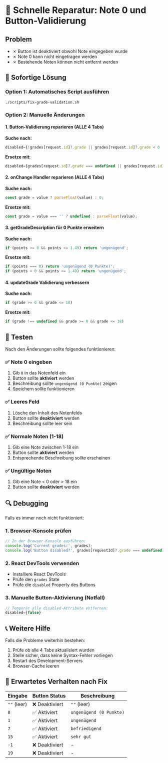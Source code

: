 # 🚨 Schnelle Reparatur: Note 0 und Button-Validierung

## Problem
- ✗ Button ist deaktiviert obwohl Note eingegeben wurde
- ✗ Note 0 kann nicht eingetragen werden
- ✗ Bestehende Noten können nicht entfernt werden

## 🔧 Sofortige Lösung

### Option 1: Automatisches Script ausführen
```bash
./scripts/fix-grade-validation.sh
```

### Option 2: Manuelle Änderungen

#### 1. Button-Validierung reparieren (ALLE 4 Tabs)

**Suche nach:**
```typescript
disabled={!grades[request.id]?.grade || grades[request.id]?.grade < 0 || grades[request.id]?.grade > 18}
```

**Ersetze mit:**
```typescript
disabled={grades[request.id]?.grade === undefined || grades[request.id]?.grade === null || grades[request.id]?.grade < 0 || grades[request.id]?.grade > 18}
```

#### 2. onChange Handler reparieren (ALLE 4 Tabs)

**Suche nach:**
```typescript
const grade = value ? parseFloat(value) : 0;
```

**Ersetze mit:**
```typescript
const grade = value === '' ? undefined : parseFloat(value);
```

#### 3. getGradeDescription für 0 Punkte erweitern

**Suche nach:**
```typescript
if (points >= 0 && points <= 1.49) return 'ungenügend';
```

**Ersetze mit:**
```typescript
if (points === 0) return 'ungenügend (0 Punkte)';
if (points > 0 && points <= 1.49) return 'ungenügend';
```

#### 4. updateGrade Validierung verbessern

**Suche nach:**
```typescript
if (grade >= 0 && grade <= 18)
```

**Ersetze mit:**
```typescript
if (grade !== undefined && grade >= 0 && grade <= 18)
```

## 🧪 Testen

Nach den Änderungen sollte folgendes funktionieren:

### ✅ Note 0 eingeben
1. Gib `0` in das Notenfeld ein
2. Button sollte **aktiviert** werden
3. Beschreibung sollte `ungenügend (0 Punkte)` zeigen
4. Speichern sollte funktionieren

### ✅ Leeres Feld
1. Lösche den Inhalt des Notenfelds
2. Button sollte **deaktiviert** werden
3. Beschreibung sollte leer sein

### ✅ Normale Noten (1-18)
1. Gib eine Note zwischen 1-18 ein
2. Button sollte **aktiviert** werden
3. Entsprechende Beschreibung sollte erscheinen

### ✅ Ungültige Noten
1. Gib eine Note < 0 oder > 18 ein
2. Button sollte **deaktiviert** werden

## 🔍 Debugging

Falls es immer noch nicht funktioniert:

### 1. Browser-Konsole prüfen
```javascript
// In der Browser-Konsole ausführen:
console.log('Current grades:', grades);
console.log('Button disabled?', grades[requestId]?.grade === undefined);
```

### 2. React DevTools verwenden
- Installiere React DevTools
- Prüfe den `grades` State
- Prüfe die `disabled` Property des Buttons

### 3. Manuelle Button-Aktivierung (Notfall)
```typescript
// Temporär alle disabled-Attribute entfernen:
disabled={false}
```

## 📞 Weitere Hilfe

Falls die Probleme weiterhin bestehen:
1. Prüfe ob alle 4 Tabs aktualisiert wurden
2. Stelle sicher, dass keine Syntax-Fehler vorliegen
3. Restart des Development-Servers
4. Browser-Cache leeren

## 🎯 Erwartetes Verhalten nach Fix

| Eingabe | Button Status | Beschreibung |
|---------|---------------|--------------|
| `""` (leer) | ❌ Deaktiviert | `""` (leer) |
| `0` | ✅ Aktiviert | `ungenügend (0 Punkte)` |
| `1` | ✅ Aktiviert | `ungenügend` |
| `7` | ✅ Aktiviert | `befriedigend` |
| `15` | ✅ Aktiviert | `sehr gut` |
| `-1` | ❌ Deaktiviert | - |
| `19` | ❌ Deaktiviert | - |
